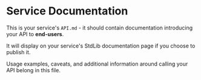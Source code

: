 # Service Documentation

This is your service's `API.md` - it should contain documentation introducing your API to **end-users**.

It will display on your service's StdLib documentation page if you choose to publish it.

Usage examples, caveats, and additional information around calling your API belong in this file.